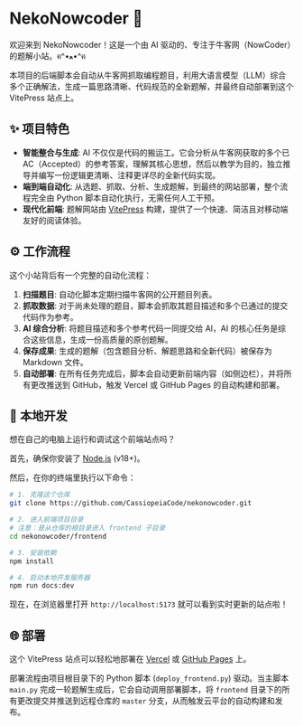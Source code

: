 # NekoNowcoder 🤖

欢迎来到 NekoNowcoder！这是一个由 AI 驱动的、专注于牛客网（NowCoder）的题解小站。ฅ^•ﻌ•^ฅ

本项目的后端脚本会自动从牛客网抓取编程题目，利用大语言模型（LLM）综合多个正确解法，生成一篇思路清晰、代码规范的全新题解，并最终自动部署到这个 VitePress 站点上。

## ✨ 项目特色

*   **智能整合与生成**: AI 不仅仅是代码的搬运工。它会分析从牛客网获取的多个已AC（Accepted）的参考答案，理解其核心思想，然后以教学为目的，独立推导并编写一份逻辑更清晰、注释更详尽的全新代码实现。
*   **端到端自动化**: 从选题、抓取、分析、生成题解，到最终的网站部署，整个流程完全由 Python 脚本自动化执行，无需任何人工干预。
*   **现代化前端**: 题解网站由 [VitePress](https://vitepress.dev/) 构建，提供了一个快速、简洁且对移动端友好的阅读体验。

## ⚙️ 工作流程

这个小站背后有一个完整的自动化流程：

1.  **扫描题目**: 自动化脚本定期扫描牛客网的公开题目列表。
2.  **抓取数据**: 对于尚未处理的题目，脚本会抓取其题目描述和多个已通过的提交代码作为参考。
3.  **AI 综合分析**: 将题目描述和多个参考代码一同提交给 AI，AI 的核心任务是综合这些信息，生成一份高质量的原创题解。
4.  **保存成果**: 生成的题解（包含题目分析、解题思路和全新代码）被保存为 Markdown 文件。
5.  **自动部署**: 在所有任务完成后，脚本会自动更新前端内容（如侧边栏），并将所有更改推送到 GitHub，触发 Vercel 或 GitHub Pages 的自动构建和部署。

## 🚀 本地开发

想在自己的电脑上运行和调试这个前端站点吗？

首先，确保你安装了 [Node.js](https://nodejs.org/) (v18+)。

然后，在你的终端里执行以下命令：

```bash
# 1. 克隆这个仓库
git clone https://github.com/CassiopeiaCode/nekonowcoder.git

# 2. 进入前端项目目录
# 注意：是从仓库的根目录进入 frontend 子目录
cd nekonowcoder/frontend

# 3. 安装依赖
npm install

# 4. 启动本地开发服务器
npm run docs:dev
```

现在，在浏览器里打开 `http://localhost:5173` 就可以看到实时更新的站点啦！

## 🌐 部署

这个 VitePress 站点可以轻松地部署在 [Vercel](https://vercel.com/) 或 [GitHub Pages](https://pages.github.com/) 上。

部署流程由项目根目录下的 Python 脚本 (`deploy_frontend.py`) 驱动。当主脚本 `main.py` 完成一轮题解生成后，它会自动调用部署脚本，将 `frontend` 目录下的所有更改提交并推送到远程仓库的 `master` 分支，从而触发云平台的自动构建和发布。